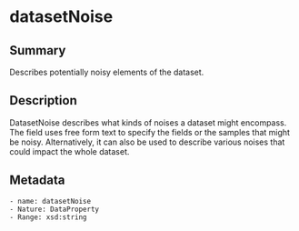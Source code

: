 <!-- Automatically generated by spec-parser v2.0.0 on 2023-12-25T20:28:21.783513+00:00 -->
<!-- SPDX-License-Identifier: Community-Spec-1.0 -->

# datasetNoise

## Summary

Describes potentially noisy elements of the dataset.


## Description

DatasetNoise describes what kinds of noises a dataset might encompass.
The field uses free form text to specify the fields or the samples that might be noisy.
Alternatively, it can also be used to describe various noises that could impact the whole dataset.


## Metadata

    - name: datasetNoise
    - Nature: DataProperty
    - Range: xsd:string




